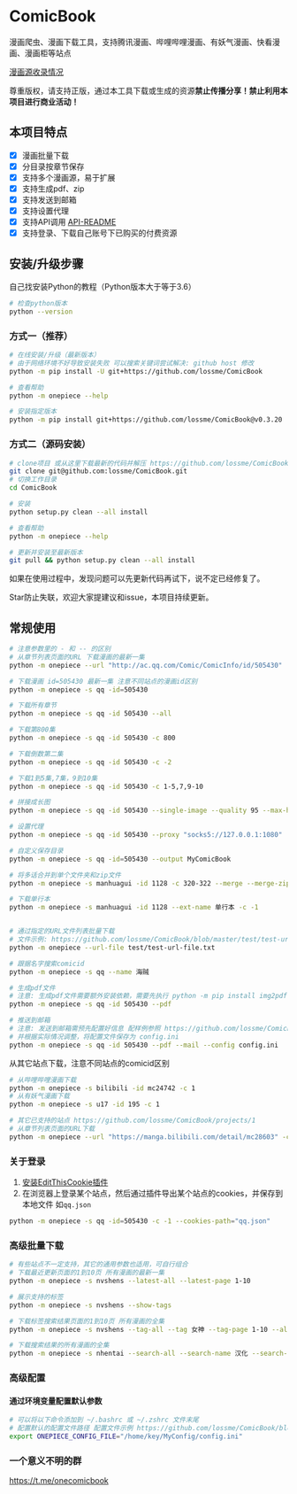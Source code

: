 # ComicBook

漫画爬虫、漫画下载工具，支持腾讯漫画、哔哩哔哩漫画、有妖气漫画、快看漫画、漫画柜等站点

[漫画源收录情况](https://github.com/lossme/ComicBook/projects/1)

尊重版权，请支持正版，通过本工具下载或生成的资源**禁止传播分享！禁止利用本项目进行商业活动！**

## 本项目特点

- [x] 漫画批量下载
- [x] 分目录按章节保存
- [x] 支持多个漫画源，易于扩展
- [x] 支持生成pdf、zip
- [x] 支持发送到邮箱
- [x] 支持设置代理
- [x] 支持API调用 [API-README](API-README.md)
- [x] 支持登录、下载自己账号下已购买的付费资源

## 安装/升级步骤

自己找安装Python的教程（Python版本大于等于3.6）
```sh
# 检查python版本
python --version
```

### 方式一（推荐）

```sh
# 在线安装/升级（最新版本）
# 由于网络环境不好导致安装失败 可以搜索关键词尝试解决: github host 修改
python -m pip install -U git+https://github.com/lossme/ComicBook

# 查看帮助
python -m onepiece --help

# 安装指定版本
python -m pip install git+https://github.com/lossme/ComicBook@v0.3.20
```

### 方式二（源码安装）

```sh
# clone项目 或从这里下载最新的代码并解压 https://github.com/lossme/ComicBook/releases
git clone git@github.com:lossme/ComicBook.git
# 切换工作目录
cd ComicBook

# 安装
python setup.py clean --all install

# 查看帮助
python -m onepiece --help

# 更新并安装至最新版本
git pull && python setup.py clean --all install
```

如果在使用过程中，发现问题可以先更新代码再试下，说不定已经修复了。

Star防止失联，欢迎大家提建议和issue，本项目持续更新。

## 常规使用

```sh
# 注意参数里的 - 和 -- 的区别
# 从章节列表页面的URL 下载漫画的最新一集
python -m onepiece --url "http://ac.qq.com/Comic/ComicInfo/id/505430"

# 下载漫画 id=505430 最新一集 注意不同站点的漫画id区别
python -m onepiece -s qq -id=505430

# 下载所有章节
python -m onepiece -s qq -id 505430 --all

# 下载第800集
python -m onepiece -s qq -id 505430 -c 800

# 下载倒数第二集
python -m onepiece -s qq -id 505430 -c -2

# 下载1到5集,7集，9到10集
python -m onepiece -s qq -id 505430 -c 1-5,7,9-10

# 拼接成长图
python -m onepiece -s qq -id 505430 --single-image --quality 95 --max-height 20000

# 设置代理
python -m onepiece -s qq -id 505430 --proxy "socks5://127.0.0.1:1080"

# 自定义保存目录
python -m onepiece -s qq -id=505430 --output MyComicBook

# 将多话合并到单个文件夹和zip文件
python -m onepiece -s manhuagui -id 1128 -c 320-322 --merge --merge-zip

# 下载单行本
python -m onepiece -s manhuagui -id 1128 --ext-name 单行本 -c -1


# 通过指定的URL文件列表批量下载
# 文件示例: https://github.com/lossme/ComicBook/blob/master/test/test-url-file.txt
python -m onepiece --url-file test/test-url-file.txt

# 跟据名字搜索comicid
python -m onepiece -s qq --name 海贼

# 生成pdf文件
# 注意: 生成pdf文件需要额外安装依赖，需要先执行 python -m pip install img2pdf 或 python -m pip install reportlab
python -m onepiece -s qq -id 505430 --pdf

# 推送到邮箱
# 注意: 发送到邮箱需预先配置好信息 配样例参照 https://github.com/lossme/ComicBook/blob/master/config.ini.example
# 并根据实际情况调整，将配置文件保存为 config.ini
python -m onepiece -s qq -id 505430 --pdf --mail --config config.ini
```

从其它站点下载，注意不同站点的comicid区别
```sh
# 从哔哩哔哩漫画下载
python -m onepiece -s bilibili -id mc24742 -c 1
# 从有妖气漫画下载
python -m onepiece -s u17 -id 195 -c 1

# 其它已支持的站点 https://github.com/lossme/ComicBook/projects/1
# 从章节列表页面的URL下载
python -m onepiece --url "https://manga.bilibili.com/detail/mc28603" -c 1
```

### 关于登录

1. [安装EditThisCookie插件](https://chrome.google.com/webstore/detail/editthiscookie/fngmhnnpilhplaeedifhccceomclgfbg)
2. 在浏览器上登录某个站点，然后通过插件导出某个站点的cookies，并保存到本地文件 如`qq.json`
```sh
python -m onepiece -s qq -id=505430 -c -1 --cookies-path="qq.json"
```

### 高级批量下载

```sh
# 有些站点不一定支持，其它的通用参数也适用，可自行组合
# 下载最近更新页面的1到10页 所有漫画的最新一集
python -m onepiece -s nvshens --latest-all --latest-page 1-10

# 展示支持的标签
python -m onepiece -s nvshens --show-tags

# 下载标签搜索结果页面的1到10页 所有漫画的全集
python -m onepiece -s nvshens --tag-all --tag 女神 --tag-page 1-10 --all

# 下载搜索结果的所有漫画的全集
python -m onepiece -s nhentai --search-all --search-name 汉化 --search-page 1 --all
```

### 高级配置

#### 通过环境变量配置默认参数
```sh
# 可以将以下命令添加到 ~/.bashrc 或 ~/.zshrc 文件末尾
# 配置默认的配置文件路径 配置文件示例 https://github.com/lossme/ComicBook/blob/master/config.ini.example
export ONEPIECE_CONFIG_FILE="/home/key/MyConfig/config.ini"
```

### 一个意义不明的群
https://t.me/onecomicbook
